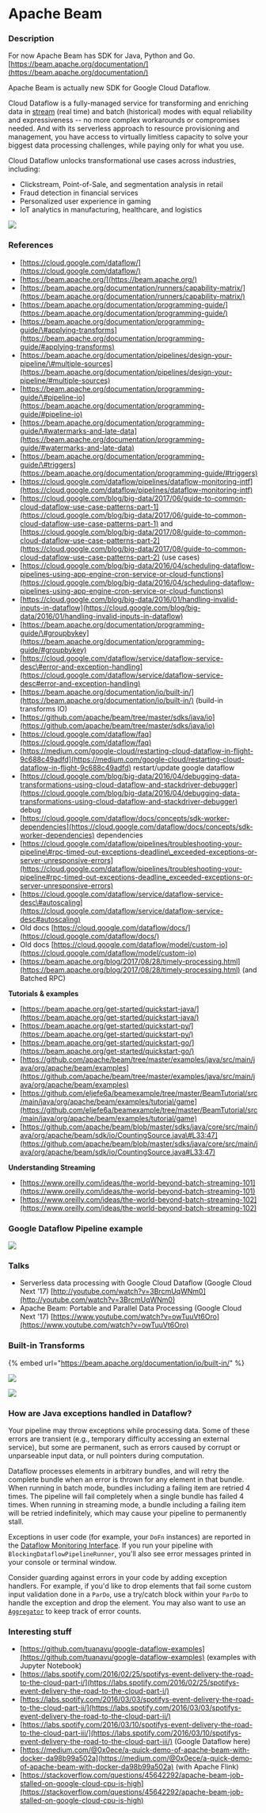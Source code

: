 # Apache Beam



### Description

For now Apache Beam has SDK for Java, Python and Go.  
[https://beam.apache.org/documentation/](https://beam.apache.org/documentation/)

Apache Beam is actually new SDK for Google Cloud Dataflow.

Cloud Dataflow is a fully-managed service for transforming and enriching data in [stream](https://cloud.google.com/solutions/big-data/stream-analytics/) \(real time\) and batch \(historical\) modes with equal reliability and expressiveness -- no more complex workarounds or compromises needed. And with its serverless approach to resource provisioning and management, you have access to virtually limitless capacity to solve your biggest data processing challenges, while paying only for what you use.

Cloud Dataflow unlocks transformational use cases across industries, including:

* Clickstream, Point-of-Sale, and segmentation analysis in retail
* Fraud detection in financial services
* Personalized user experience in gaming
* IoT analytics in manufacturing, healthcare, and logistics

![](https://ci3.googleusercontent.com/proxy/XKUpfxNaMi4qEf-NuDV5J4aXw0mvEv-Yrdqn3siSFrWBQBiQkb-LJZRQHeLxzzJEllMj8PJggwbbUXTJ2rNzeE_T5Ex2P7WkEiyNMPS9YGo=s0-d-e1-ft#https://cloud.google.com/dataflow/images/diagram-dataflow.png)

### References

* [https://cloud.google.com/dataflow/](https://cloud.google.com/dataflow/)
* [https://beam.apache.org/](https://beam.apache.org/)
* [https://beam.apache.org/documentation/runners/capability-matrix/](https://beam.apache.org/documentation/runners/capability-matrix/)
* [https://beam.apache.org/documentation/programming-guide/](https://beam.apache.org/documentation/programming-guide/)
* [https://beam.apache.org/documentation/programming-guide/\#applying-transforms](https://beam.apache.org/documentation/programming-guide/#applying-transforms)
* [https://beam.apache.org/documentation/pipelines/design-your-pipeline/\#multiple-sources](https://beam.apache.org/documentation/pipelines/design-your-pipeline/#multiple-sources)
* [https://beam.apache.org/documentation/programming-guide/\#pipeline-io](https://beam.apache.org/documentation/programming-guide/#pipeline-io)
* [https://beam.apache.org/documentation/programming-guide/\#watermarks-and-late-data](https://beam.apache.org/documentation/programming-guide/#watermarks-and-late-data)
* [https://beam.apache.org/documentation/programming-guide/\#triggers](https://beam.apache.org/documentation/programming-guide/#triggers)
* [https://cloud.google.com/dataflow/pipelines/dataflow-monitoring-intf](https://cloud.google.com/dataflow/pipelines/dataflow-monitoring-intf)
* [https://cloud.google.com/blog/big-data/2017/06/guide-to-common-cloud-dataflow-use-case-patterns-part-1](https://cloud.google.com/blog/big-data/2017/06/guide-to-common-cloud-dataflow-use-case-patterns-part-1) and [https://cloud.google.com/blog/big-data/2017/08/guide-to-common-cloud-dataflow-use-case-patterns-part-2](https://cloud.google.com/blog/big-data/2017/08/guide-to-common-cloud-dataflow-use-case-patterns-part-2) \(use cases\) 
* [https://cloud.google.com/blog/big-data/2016/04/scheduling-dataflow-pipelines-using-app-engine-cron-service-or-cloud-functions](https://cloud.google.com/blog/big-data/2016/04/scheduling-dataflow-pipelines-using-app-engine-cron-service-or-cloud-functions)
* [https://cloud.google.com/blog/big-data/2016/01/handling-invalid-inputs-in-dataflow](https://cloud.google.com/blog/big-data/2016/01/handling-invalid-inputs-in-dataflow)
* [https://beam.apache.org/documentation/programming-guide/\#groupbykey](https://beam.apache.org/documentation/programming-guide/#groupbykey)
* [https://cloud.google.com/dataflow/service/dataflow-service-desc\#error-and-exception-handling](https://cloud.google.com/dataflow/service/dataflow-service-desc#error-and-exception-handling)
* [https://beam.apache.org/documentation/io/built-in/](https://beam.apache.org/documentation/io/built-in/) \(build-in transforms IO\)
* [https://github.com/apache/beam/tree/master/sdks/java/io](https://github.com/apache/beam/tree/master/sdks/java/io)
* [https://cloud.google.com/dataflow/faq](https://cloud.google.com/dataflow/faq)
* [https://medium.com/google-cloud/restarting-cloud-dataflow-in-flight-9c688c49adfd](https://medium.com/google-cloud/restarting-cloud-dataflow-in-flight-9c688c49adfd) restart/update google dataflow
* [https://cloud.google.com/blog/big-data/2016/04/debugging-data-transformations-using-cloud-dataflow-and-stackdriver-debugger](https://cloud.google.com/blog/big-data/2016/04/debugging-data-transformations-using-cloud-dataflow-and-stackdriver-debugger) debug
* [https://cloud.google.com/dataflow/docs/concepts/sdk-worker-dependencies](https://cloud.google.com/dataflow/docs/concepts/sdk-worker-dependencies) dependencies
* [https://cloud.google.com/dataflow/pipelines/troubleshooting-your-pipeline\#rpc-timed-out-exceptions-deadline\_exceeded-exceptions-or-server-unresponsive-errors](https://cloud.google.com/dataflow/pipelines/troubleshooting-your-pipeline#rpc-timed-out-exceptions-deadline_exceeded-exceptions-or-server-unresponsive-errors)
* [https://cloud.google.com/dataflow/service/dataflow-service-desc\#autoscaling](https://cloud.google.com/dataflow/service/dataflow-service-desc#autoscaling)
* Old docs [https://cloud.google.com/dataflow/docs/](https://cloud.google.com/dataflow/docs/)
* Old docs [https://cloud.google.com/dataflow/model/custom-io](https://cloud.google.com/dataflow/model/custom-io)
* [https://beam.apache.org/blog/2017/08/28/timely-processing.html](https://beam.apache.org/blog/2017/08/28/timely-processing.html) \(and Batched RPC\)

**Tutorials & examples**

* [https://beam.apache.org/get-started/quickstart-java/](https://beam.apache.org/get-started/quickstart-java/)
* [https://beam.apache.org/get-started/quickstart-py/](https://beam.apache.org/get-started/quickstart-py/)
* [https://beam.apache.org/get-started/quickstart-go/](https://beam.apache.org/get-started/quickstart-go/)
* [https://github.com/apache/beam/tree/master/examples/java/src/main/java/org/apache/beam/examples](https://github.com/apache/beam/tree/master/examples/java/src/main/java/org/apache/beam/examples)
* [https://github.com/eljefe6a/beamexample/tree/master/BeamTutorial/src/main/java/org/apache/beam/examples/tutorial/game](https://github.com/eljefe6a/beamexample/tree/master/BeamTutorial/src/main/java/org/apache/beam/examples/tutorial/game)
* [https://github.com/apache/beam/blob/master/sdks/java/core/src/main/java/org/apache/beam/sdk/io/CountingSource.java\#L33:47](https://github.com/apache/beam/blob/master/sdks/java/core/src/main/java/org/apache/beam/sdk/io/CountingSource.java#L33:47)

**Understanding Streaming** 

* [https://www.oreilly.com/ideas/the-world-beyond-batch-streaming-101](https://www.oreilly.com/ideas/the-world-beyond-batch-streaming-101)
* [https://www.oreilly.com/ideas/the-world-beyond-batch-streaming-102](https://www.oreilly.com/ideas/the-world-beyond-batch-streaming-102)

### Google Dataflow Pipeline example

![](https://ci3.googleusercontent.com/proxy/ysxpsIxWt1SP4pQCK6pXulpQwlxED6VeMQo6MyW_Vc6g0vpP3IeTUBI2P8Ag68L3Tg70C1IkbWZP7sCWDL3Q8tALHa1rFUK0g7c8bjLIIU5ag-91v3aslMQXUq1GpNLLvuMJ6D6manNGBc6-=s0-d-e1-ft#https://spotifylabscom.files.wordpress.com/2016/03/screen-shot-2016-01-01-at-21-00-14.png)

### Talks

- Serverless data processing with Google Cloud Dataflow \(Google Cloud Next '17\) [http://youtube.com/watch?v=3BrcmUqWNm0](http://youtube.com/watch?v=3BrcmUqWNm0)  
- Apache Beam: Portable and Parallel Data Processing \(Google Cloud Next '17\) [https://www.youtube.com/watch?v=owTuuVt6Oro](https://www.youtube.com/watch?v=owTuuVt6Oro)

### Built-in Transforms

{% embed url="https://beam.apache.org/documentation/io/built-in/" %}

![](https://ci4.googleusercontent.com/proxy/zrWwaPYDpgYAhJXgQlhC_snWGst5OKPLLojNlh5yH9ssh-hGsi6Pk89jnWKOUmtd-TgQAV23OMKhjw9T7q0NKjbAlWTvP9b6VGNv4I3NcKPTR6A3vK495-Cz3NMQc1viJhfAZZkbKifdx498q17uPeVli4vu_ifTuUwBv0u2FtCFp4INJDCD31Uz32_Apa94zWBBWJMug6mL37qrRMo-hq36yUxCHoBuCeLH42W9ifHJQio4ZGdrtr0Q6WfOwnljPQSmJEVF236X6UerZ0ZzCg=s0-d-e1-ft#https://bitgamelabs.atlassian.net/wiki/download/thumbnails/464093229/Screen%20Shot%202018-02-12%20at%2010.49.54.png?version=1&modificationDate=1518429093099&cacheVersion=1&api=v2&width=900)

![](.gitbook/assets/image.png)

### How are Java exceptions handled in Dataflow?

Your pipeline may throw exceptions while processing data. Some of these errors are transient \(e.g., temporary difficulty accessing an external service\), but some are permanent, such as errors caused by corrupt or unparseable input data, or null pointers during computation.

Dataflow processes elements in arbitrary bundles, and will retry the complete bundle when an error is thrown for any element in that bundle. When running in batch mode, bundles including a failing item are retried 4 times. The pipeline will fail completely when a single bundle has failed 4 times. When running in streaming mode, a bundle including a failing item will be retried indefinitely, which may cause your pipeline to permanently stall.

Exceptions in user code \(for example, your `DoFn` instances\) are reported in the [Dataflow Monitoring Interface](https://cloud.google.com/dataflow/pipelines/dataflow-monitoring-intf). If you run your pipeline with `BlockingDataflowPipelineRunner`, you'll also see error messages printed in your console or terminal window.

Consider guarding against errors in your code by adding exception handlers. For example, if you'd like to drop elements that fail some custom input validation done in a `ParDo`, use a try/catch block within your `ParDo` to handle the exception and drop the element. You may also want to use an [`Aggregator`](https://cloud.google.com/dataflow/java-sdk/JavaDoc/com/google/cloud/dataflow/sdk/transforms/Aggregator) to keep track of error counts.

### Interesting stuff

* [https://github.com/tuanavu/google-dataflow-examples](https://github.com/tuanavu/google-dataflow-examples) \(examples with Jupyter Notebook\)
* [https://labs.spotify.com/2016/02/25/spotifys-event-delivery-the-road-to-the-cloud-part-i/](https://labs.spotify.com/2016/02/25/spotifys-event-delivery-the-road-to-the-cloud-part-i/)
* [https://labs.spotify.com/2016/03/03/spotifys-event-delivery-the-road-to-the-cloud-part-ii/](https://labs.spotify.com/2016/03/03/spotifys-event-delivery-the-road-to-the-cloud-part-ii/)
* [https://labs.spotify.com/2016/03/10/spotifys-event-delivery-the-road-to-the-cloud-part-iii/](https://labs.spotify.com/2016/03/10/spotifys-event-delivery-the-road-to-the-cloud-part-iii/) \(Google Dataflow here\)
* [https://medium.com/@0x0ece/a-quick-demo-of-apache-beam-with-docker-da98b99a502a](https://medium.com/@0x0ece/a-quick-demo-of-apache-beam-with-docker-da98b99a502a) \(with Apache Flink\)
* [https://stackoverflow.com/questions/45642292/apache-beam-job-stalled-on-google-cloud-cpu-is-high](https://stackoverflow.com/questions/45642292/apache-beam-job-stalled-on-google-cloud-cpu-is-high)

